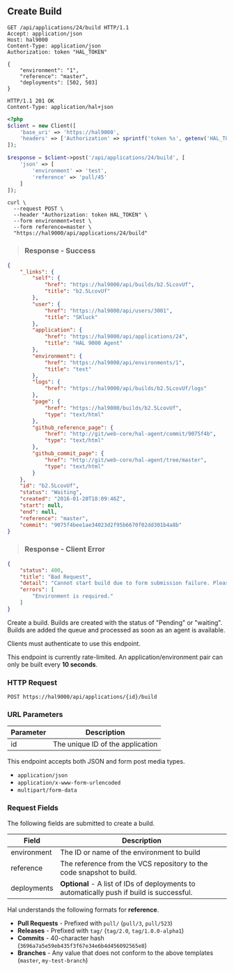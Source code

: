 ## Create Build

```http
GET /api/applications/24/build HTTP/1.1
Accept: application/json
Host: hal9000
Content-Type: application/json
Authorization: token "HAL_TOKEN"

{
    "environment": "1",
    "reference": "master",
    "deployments": [502, 503]
}
```

``` http
HTTP/1.1 201 OK
Content-Type: application/hal+json
```

```php
<?php
$client = new Client([
    'base_uri' => 'https://hal9000',
    'headers' => ['Authorization' => sprintf('token %s', getenv('HAL_TOKEN'))]
]);

$response = $client->post('/api/applications/24/build', [
    'json' => [
        'environment' => 'test',
        'reference' => 'pull/45'
    ]
]);
```

```shell
curl \
  --request POST \
  --header "Authorization: token HAL_TOKEN" \
  --form environment=test \
  --form reference=master \
  "https://hal9000/api/applications/24/build"
```

> ### Response - Success

```json
{
    "_links": {
        "self": {
            "href": "https://hal9000/api/builds/b2.5LcovUf",
            "title": "b2.5LcovUf"
        },
        "user": {
            "href": "https://hal9000/api/users/3001",
            "title": "SKluck"
        },
        "application": {
            "href": "https://hal9000/api/applications/24",
            "title": "HAL 9000 Agent"
        },
        "environment": {
            "href": "https://hal9000/api/environments/1",
            "title": "test"
        },
        "logs": {
            "href": "https://hal9000/api/builds/b2.5LcovUf/logs"
        },
        "page": {
            "href": "https://hal9000/builds/b2.5LcovUf",
            "type": "text/html"
        },
        "github_reference_page": {
            "href": "http://git/web-core/hal-agent/commit/9075f4b",
            "type": "text/html"
        },
        "github_commit_page": {
            "href": "http://git/web-core/hal-agent/tree/master",
            "type": "text/html"
        }
    },
    "id": "b2.5LcovUf",
    "status": "Waiting",
    "created": "2016-01-20T18:09:46Z",
    "start": null,
    "end": null,
    "reference": "master",
    "commit": "9075f4bee1ae34023d2f95b6670f02dd301b4a8b"
}
```

> ### Response - Client Error

```json
{
    "status": 400,
    "title": "Bad Request",
    "detail": "Cannot start build due to form submission failure. Please check errors.",
    "errors": [
        "Environment is required."
    ]
}
```

Create a build. Builds are created with the status of "Pending" or "waiting". Builds are added the queue and processed
as soon as an agent is available.

Clients must authenticate to use this endpoint.

<aside class="warning">
    This endpoint is currently rate-limited. An application/environment pair can only be built every <b>10 seconds</b>.
</aside>

### HTTP Request

`POST https://hal9000/api/applications/{id}/build`

### URL Parameters

Parameter | Description
--------- | -----------
id        | The unique ID of the application

<aside class="success">
    This endpoint accepts both JSON and form post media types.
    <ul>
        <li><code>application/json</code></li>
        <li><code>application/x-www-form-urlencoded</code></li>
        <li><code>multipart/form-data</code></li>
    </ul>
</aside>

### Request Fields

The following fields are submitted to create a build.

Field          | Description
-------------- | -----------
environment    | The ID or name of the environment to build
reference      | The reference from the VCS repository to the code snapshot to build.
deployments    | **Optional** - A list of IDs of deployments to automatically push if build is successful.

<aside class="notice">
    Hal understands the following formats for <b>reference</b>.
    <ul>
        <li><b>Pull Requests</b> - Prefixed with <code>pull/</code> (<code>pull/3</code>, <code>pull/523</code>)</li>
        <li><b>Releases</b> - Prefixed with <code>tag/</code> (<code>tag/2.0</code>, <code>tag/1.0.0-alpha1</code>)</li>
        <li><b>Commits</b> - 40-character hash (<code>3696a7a5e59eb435f3f67e34e6b4d456092565e8</code>)</li>
        <li><b>Branches</b> - Any value that does not conform to the above templates (<code>master</code>, <code>my-test-branch</code>)</li>
    </ul>
</aside>
